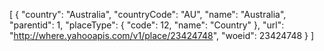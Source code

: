 [
  {
    "country": "Australia",
    "countryCode": "AU",
    "name": "Australia",
    "parentid": 1,
    "placeType": {
      "code": 12,
      "name": "Country"
    },
    "url": "http://where.yahooapis.com/v1/place/23424748",
    "woeid": 23424748
  }
]
